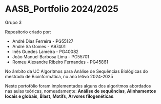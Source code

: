 # AASB_Portfolio 2024/2025

Grupo 3

Repositorio criado por:

*  André Dias Ferreira - PG55127
*  André Sá Gomes - A97401
*  Inês Guedes Lameira - PG40082
*  João Manuel Barbosa Lima - PG55701
*  Romeu Alexandre Ribeiro Fernandes - PG45861

No âmbito da UC Algoritmos para Análise de Sequências Biológicas do mestrado de Bioinformática, no ano letivo 2024-2025

Neste portofólio foram implementados alguns dos algoritmos abordados nas aulas teóricas, nomeadamente: **Análise de sequências**, **Alinhamentos locais e globais**, **Blast**, **Motifs**, **Árvores filogenéticas**.
